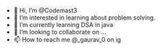 - 👋 Hi, I’m @Codemast3
- 👀 I’m interested in learning about problem solving.
- 🌱 I’m currently learning DSA in java
- 💞️ I’m looking to collaborate on ...
- 📫 How to reach me @_gaurav_0 on ig 

<!---
Codemast3/Codemast3 is a ✨ special ✨ repository because its `README.md` (this file) appears on your GitHub profile.
You can click the Preview link to take a look at your changes.
--->
